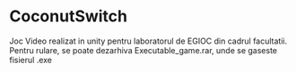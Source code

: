 # CoconutSwitch
Joc Video realizat in unity pentru laboratorul de EGIOC din cadrul facultatii.
Pentru rulare, se poate dezarhiva Executable_game.rar, unde se gaseste fisierul .exe
